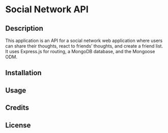 # Social Network API

## Description

This application is an API for a social network web application where users can share their thoughts, react to friends’ thoughts, and create a friend list. It uses Express.js for routing, a MongoDB database, and the Mongoose ODM.

## Installation



## Usage



## Credits



## License
